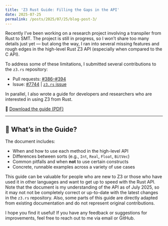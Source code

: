 ```yaml
---
title: 'Z3 Rust Guide: Filling the Gaps in the API'
date: 2025-07-25
permalink: /posts/2025/07/25/blog-post-3/
---
```


Recently I’ve been working on a research project involving a transpiler from Rust to SMT. The project is still in progress, so I won’t share too many details just yet — but along the way, I ran into several missing features and rough edges in the high-level Rust Z3 API (especially when compared to the C API).

To address some of these limitations, I submitted several contributions to the `z3.rs` repository:

- Pull requests: [#386–#394](https://github.com/prove-rs/z3.rs/pulls?q=is%3Apr+author%3Amehrad31415)
- Issue: [#7744](https://github.com/Z3Prover/z3/issues/7744) | [`z3.rs` issue](https://github.com/prove-rs/z3.rs/issues?q=is%3Aissue%20author%3Amehrad31415)

In parallel, I also wrote a guide for developers and researchers who are interested in using Z3 from Rust.

📎 [Download the guide (PDF)](/files/z3_rust_guide.pdf)  

---

## 📘 What’s in the Guide?

The document includes:

- When and how to use each method in the high-level API
- Differences between sorts (e.g., `Int`, `Real`, `Float`, `BitVec`)
- Common pitfalls and when **not** to use certain constructs
- Concrete, runnable examples across a variety of use cases

This guide can be valuable for people who are new to Z3 or those who have used it in other languages and want to get up to speed with the Rust API. Note that the document is my understanding of the API as of July 2025, so it may not not be completely correct or up-to-date with the latest changes in the `z3.rs` repository. Also, some parts of this guide are directly adapted from existing documentation and do not represent original contributions.

I hope you find it useful! If you have any feedback or suggestions for improvements, feel free to reach out to me via email or GitHub.